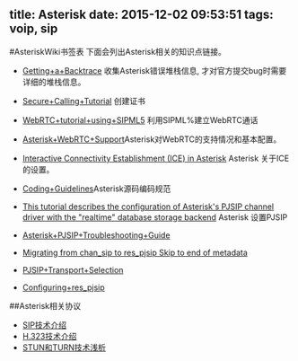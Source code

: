 title: Asterisk
date: 2015-12-02 09:53:51
tags: voip, sip
---

#AsteriskWiki书签表
下面会列出Asterisk相关的知识点链接。

* [Getting+a+Backtrace](https://wiki.asterisk.org/wiki/display/AST/Getting+a+Backtrace) 收集Asterisk错误堆栈信息, 才对官方提交bug时需要详细的堆栈信息。
* [Secure+Calling+Tutorial](https://wiki.asterisk.org/wiki/display/AST/Secure+Calling+Tutorial) 创建证书
* [WebRTC+tutorial+using+SIPML5](https://wiki.asterisk.org/wiki/display/AST/WebRTC+tutorial+using+SIPML5) 利用SIPML%建立WebRTC通话
* [Asterisk+WebRTC+Support](https://wiki.asterisk.org/wiki/display/AST/Asterisk+WebRTC+Support)Asterisk对WebRTC的支持情况和基本配置。
* [Interactive Connectivity Establishment (ICE) in Asterisk](https://wiki.asterisk.org/wiki/display/AST/Interactive+Connectivity+Establishment+%28ICE%29+in+Asterisk) Asterisk 关于ICE的设置。

* [Coding+Guidelines](https://wiki.asterisk.org/wiki/display/AST/Coding+Guidelines)Asterisk源码编码规范
* [This tutorial describes the configuration of Asterisk's PJSIP channel driver with the "realtime" database storage backend](https://wiki.asterisk.org/wiki/display/AST/Setting+up+PJSIP+Realtime) Asterisk 设置PJSIP
* [Asterisk+PJSIP+Troubleshooting+Guide](https://wiki.asterisk.org/wiki/display/AST/Asterisk+PJSIP+Troubleshooting+Guide)
* [Migrating from chan_sip to res_pjsip Skip to end of metadata](https://wiki.asterisk.org/wiki/display/AST/Migrating+from+chan_sip+to+res_pjsip)

* [PJSIP+Transport+Selection](https://wiki.asterisk.org/wiki/display/AST/PJSIP+Transport+Selection)

* [Configuring+res_pjsip](https://wiki.asterisk.org/wiki/display/AST/Configuring+res_pjsip)

##Asterisk相关协议

* [SIP技术介绍](http://www.h3c.com.cn/Products___Technology/Technology/VoIP/Other_technology/Technology_recommend/200805/605897_30003_0.htm)
* [H.323技术介绍](http://www.h3c.com.cn/Products___Technology/Technology/VoIP/Other_technology/Technology_recommend/200805/605897_30003_0.htm)
* [STUN和TURN技术浅析](http://www.h3c.com.cn/MiniSite/Technology_Circle/Net_Reptile/The_Five/Home/Catalog/201206/747038_97665_0.htm)
